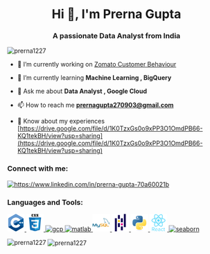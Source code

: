 <h1 align="center">Hi 👋, I'm Prerna Gupta</h1>
<h3 align="center">A passionate Data Analyst from India</h3>

<p align="left"> <img src="https://komarev.com/ghpvc/?username=prerna1227&label=Profile%20views&color=0e75b6&style=flat" alt="prerna1227" /> </p>

- 🔭 I’m currently working on [Zomato Customer Behaviour](https://github.com/Prerna1227/Zomato-data-analysis)

- 🌱 I’m currently learning **Machine Learning , BigQuery**

- 💬 Ask me about **Data Analyst , Google Cloud**

- 📫 How to reach me **prernagupta270903@gmail.com**

- 📄 Know about my experiences [https://drive.google.com/file/d/1K0TzxGs0o9xPP3O1OmdPB66-KQ1tekBH/view?usp=sharing](https://drive.google.com/file/d/1K0TzxGs0o9xPP3O1OmdPB66-KQ1tekBH/view?usp=sharing)

<h3 align="left">Connect with me:</h3>
<p align="left">
<a href="https://linkedin.com/in/https://www.linkedin.com/in/prerna-gupta-70a60021b" target="blank"><img align="center" src="https://raw.githubusercontent.com/rahuldkjain/github-profile-readme-generator/master/src/images/icons/Social/linked-in-alt.svg" alt="https://www.linkedin.com/in/prerna-gupta-70a60021b" height="30" width="40" /></a>
</p>

<h3 align="left">Languages and Tools:</h3>
<p align="left"> <a href="https://www.w3schools.com/cpp/" target="_blank" rel="noreferrer"> <img src="https://raw.githubusercontent.com/devicons/devicon/master/icons/cplusplus/cplusplus-original.svg" alt="cplusplus" width="40" height="40"/> </a> <a href="https://www.w3schools.com/css/" target="_blank" rel="noreferrer"> <img src="https://raw.githubusercontent.com/devicons/devicon/master/icons/css3/css3-original-wordmark.svg" alt="css3" width="40" height="40"/> </a> <a href="https://cloud.google.com" target="_blank" rel="noreferrer"> <img src="https://www.vectorlogo.zone/logos/google_cloud/google_cloud-icon.svg" alt="gcp" width="40" height="40"/> </a> <a href="https://www.mathworks.com/" target="_blank" rel="noreferrer"> <img src="https://upload.wikimedia.org/wikipedia/commons/2/21/Matlab_Logo.png" alt="matlab" width="40" height="40"/> </a> <a href="https://www.mysql.com/" target="_blank" rel="noreferrer"> <img src="https://raw.githubusercontent.com/devicons/devicon/master/icons/mysql/mysql-original-wordmark.svg" alt="mysql" width="40" height="40"/> </a> <a href="https://pandas.pydata.org/" target="_blank" rel="noreferrer"> <img src="https://raw.githubusercontent.com/devicons/devicon/2ae2a900d2f041da66e950e4d48052658d850630/icons/pandas/pandas-original.svg" alt="pandas" width="40" height="40"/> </a> <a href="https://www.python.org" target="_blank" rel="noreferrer"> <img src="https://raw.githubusercontent.com/devicons/devicon/master/icons/python/python-original.svg" alt="python" width="40" height="40"/> </a> <a href="https://reactjs.org/" target="_blank" rel="noreferrer"> <img src="https://raw.githubusercontent.com/devicons/devicon/master/icons/react/react-original-wordmark.svg" alt="react" width="40" height="40"/> </a> <a href="https://seaborn.pydata.org/" target="_blank" rel="noreferrer"> <img src="https://seaborn.pydata.org/_images/logo-mark-lightbg.svg" alt="seaborn" width="40" height="40"/> </a> </p>

<p><img align="left" src="https://github-readme-stats.vercel.app/api/top-langs?username=prerna1227&show_icons=true&locale=en&layout=compact" alt="prerna1227" /></p>

<p>&nbsp;<img align="center" src="https://github-readme-stats.vercel.app/api?username=prerna1227&show_icons=true&locale=en" alt="prerna1227" /></p>
